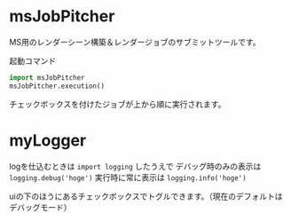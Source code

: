 # msJobPitcher
MS用のレンダーシーン構築＆レンダージョブのサブミットツールです。

起動コマンド
```python
import msJobPitcher
msJobPitcher.execution()
```

チェックボックスを付けたジョブが上から順に実行されます。


# myLogger
logを仕込むときは `import logging` したうえで
デバッグ時のみの表示は `logging.debug('hoge')`
実行時に常に表示は `logging.info('hoge')`

uiの下のほうにあるチェックボックスでトグルできます。（現在のデフォルトはデバッグモード）